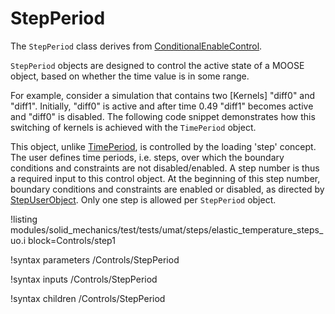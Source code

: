 # StepPeriod

The `StepPeriod` class derives from [ConditionalEnableControl](/ConditionalEnableControl.md).

`StepPeriod` objects are designed to control the active state of a MOOSE object,
based on whether the time value is in some range.

For example, consider a simulation that contains two [Kernels] "diff0" and "diff1". Initially,
"diff0" is active and after time 0.49 "diff1" becomes active and "diff0" is disabled. The following
code snippet demonstrates how this switching of kernels is achieved with the `TimePeriod` object.

This object, unlike [TimePeriod](/TimePeriod.md), is controlled by the loading 'step' concept. The user defines time periods,
i.e. steps, over which the boundary conditions and constraints are not disabled/enabled.
A step number is thus a required input to this control object. At the beginning of this step number,
boundary conditions and constraints are enabled or disabled, as directed by
[StepUserObject](/StepUserObject.md). Only one step is allowed per `StepPeriod` object.

!listing modules/solid_mechanics/test/tests/umat/steps/elastic_temperature_steps_uo.i block=Controls/step1

!syntax parameters /Controls/StepPeriod

!syntax inputs /Controls/StepPeriod

!syntax children /Controls/StepPeriod
